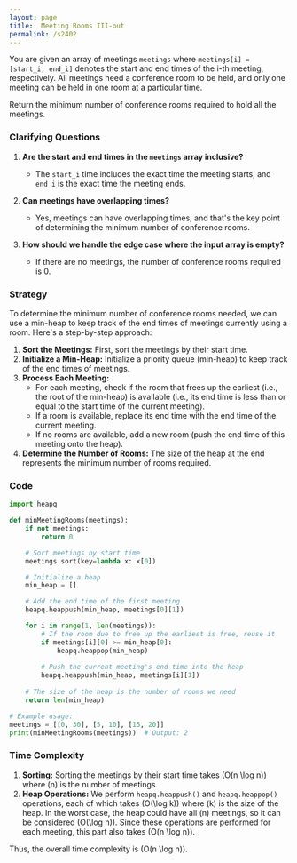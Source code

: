 ```yaml
---
layout: page
title:  Meeting Rooms III-out
permalink: /s2402
---
```


You are given an array of meetings `meetings` where `meetings[i] = [start_i, end_i]` denotes the start and end times of the i-th meeting, respectively. All meetings need a conference room to be held, and only one meeting can be held in one room at a particular time. 

Return the minimum number of conference rooms required to hold all the meetings.

### Clarifying Questions

1. **Are the start and end times in the `meetings` array inclusive?**
   - The `start_i` time includes the exact time the meeting starts, and `end_i` is the exact time the meeting ends.

2. **Can meetings have overlapping times?**
   - Yes, meetings can have overlapping times, and that's the key point of determining the minimum number of conference rooms.

3. **How should we handle the edge case where the input array is empty?**
   - If there are no meetings, the number of conference rooms required is 0.

### Strategy

To determine the minimum number of conference rooms needed, we can use a min-heap to keep track of the end times of meetings currently using a room. Here's a step-by-step approach:

1. **Sort the Meetings:** First, sort the meetings by their start time.
2. **Initialize a Min-Heap:** Initialize a priority queue (min-heap) to keep track of the end times of meetings.
3. **Process Each Meeting:**
    - For each meeting, check if the room that frees up the earliest (i.e., the root of the min-heap) is available (i.e., its end time is less than or equal to the start time of the current meeting).
    - If a room is available, replace its end time with the end time of the current meeting.
    - If no rooms are available, add a new room (push the end time of this meeting onto the heap).
4. **Determine the Number of Rooms:** The size of the heap at the end represents the minimum number of rooms required.

### Code

```python
import heapq

def minMeetingRooms(meetings):
    if not meetings:
        return 0

    # Sort meetings by start time
    meetings.sort(key=lambda x: x[0])

    # Initialize a heap
    min_heap = []

    # Add the end time of the first meeting
    heapq.heappush(min_heap, meetings[0][1])

    for i in range(1, len(meetings)):
        # If the room due to free up the earliest is free, reuse it
        if meetings[i][0] >= min_heap[0]:
            heapq.heappop(min_heap)
        
        # Push the current meeting's end time into the heap
        heapq.heappush(min_heap, meetings[i][1])
    
    # The size of the heap is the number of rooms we need
    return len(min_heap)

# Example usage:
meetings = [[0, 30], [5, 10], [15, 20]]
print(minMeetingRooms(meetings))  # Output: 2
```

### Time Complexity

1. **Sorting:** Sorting the meetings by their start time takes \(O(n \log n)\) where \(n\) is the number of meetings.
2. **Heap Operations:** We perform `heapq.heappush()` and `heapq.heappop()` operations, each of which takes \(O(\log k)\) where \(k\) is the size of the heap. In the worst case, the heap could have all \(n\) meetings, so it can be considered \(O(\log n)\). Since these operations are performed for each meeting, this part also takes \(O(n \log n)\).

Thus, the overall time complexity is \(O(n \log n)\).
